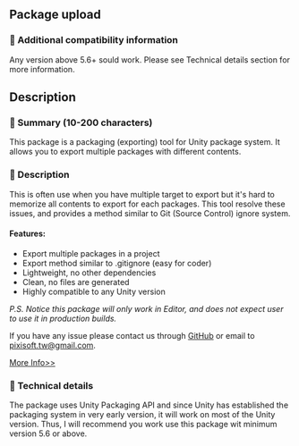 ## Package upload

### :pencil: Additional compatibility information

Any version above 5.6+ sould work. Please see Technical details section for
more information.

## Description

### :pencil: Summary (10-200 characters)

This package is a packaging (exporting) tool for Unity package system. It
allows you to export multiple packages with different contents.

### :pencil: Description

This is often use when you have multiple target to export but it's hard to
memorize all contents to export for each packages. This tool resolve these
issues, and provides a method similar to Git (Source Control) ignore system.

#### Features:

- Export multiple packages in a project
- Export method similar to .gitignore (easy for coder)
- Lightweight, no other dependencies
- Clean, no files are generated
- Highly compatible to any Unity version

*P.S. Notice this package will only work in Editor, and does not expect user
to use it in production builds.*

If you have any issue please contact us through [GitHub](https://github.com/Pixisoft)
or email to pixisoft.tw@gmail.com.

[More Info>>](https://github.com/Pixisoft/PackageExporter)

### :pencil: Technical details

The package uses Unity Packaging API and since Unity has established the
packaging system in very early version, it will work on most of the Unity
version. Thus, I will recommend you work use this package wit minimum
version 5.6 or above.
